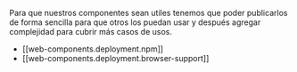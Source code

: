 
Para que nuestros componentes sean utiles tenemos que poder publicarlos de forma sencilla para que otros los puedan usar y después agregar complejidad para cubrir más casos de usos.

- [[web-components.deployment.npm]]
- [[web-components.deployment.browser-support]]